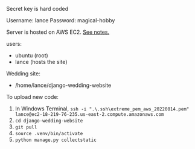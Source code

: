 Secret key is hard coded

Username: lance
Password: magical-hobby


Server is hosted on AWS EC2. [See notes.](https://docs.google.com/document/d/1Jg7w1vZw3HWMZ8RpLeIi2nxvI2HWu22r0MUVxUPdurE/edit#)

users:
- ubuntu (root)
- lance (hosts the site)

Wedding site:
- /home/lance/django-wedding-website

To upload new code:
1. In Windows Terminal, `ssh -i ".\.ssh\extreme_pem_aws_20220814.pem" lance@ec2-18-219-76-235.us-east-2.compute.amazonaws.com`
2. `cd django-wedding-website`
3. `git pull`
4. `source .venv/bin/activate`
5. `python manage.py collectstatic`

